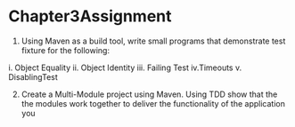 # Chapter3Assignment

1. Using Maven as a build tool, write small programs that demonstrate test fixture for the following:

i. Object Equality
ii. Object Identity
iii. Failing Test
iv.Timeouts
v. DisablingTest

2. Create a Multi-Module project using Maven. Using TDD show that the the modules work together to deliver the functionality of the application you 
